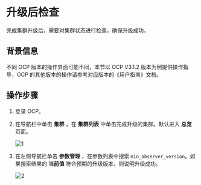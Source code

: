 升级后检查 
==========================

完成集群升级后，需要对集群状态进行检查，确保升级成功。

背景信息 
-------------------------

不同 OCP 版本的操作界面可能不同，本节以 OCP V3.1.2 版本为例提供操作指导，OCP 的其他版本的操作请参考对应版本的《用户指南》文档。

操作步骤 
-------------------------

1. 登录 OCP。

   

2. 在导航栏中单击 **集群** ，在 **集群列表** 中单击完成升级的集群。默认进入 **总览** 页面。

   ![1](https://help-static-aliyun-doc.aliyuncs.com/assets/img/zh-CN/2071968461/p424886.png)
   

3. 在左侧导航栏单击 **参数管理** ，在参数列表中搜索 `min_observer_version`。如果搜索结果的 **当前值** 符合预期的升级版本，则说明升级成功。

   ![2](https://help-static-aliyun-doc.aliyuncs.com/assets/img/zh-CN/2071968461/p424897.png)
   



